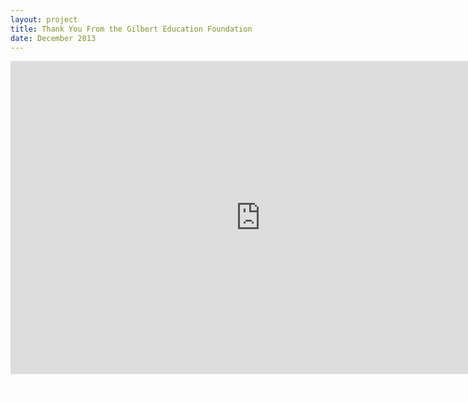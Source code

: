 ```yaml
---
layout: project
title: Thank You From the Gilbert Education Foundation
date: December 2013
---
```

<script type="text/javascript" charset="utf-8">
$((function(){
  $(".header").hide();
  setTimeout(function(){
    $("body, .description a").animate({background: "black"},2000);
    $("h1.title").animate({color:"#fff"},2000);
  },1000);
  $("footer").animate({opacity:0},1000);
}));
</script>

<iframe src="http://player.vimeo.com/video/70940199" width="800" height="501" frameborder="0" webkitAllowFullScreen="webkitAllowFullScreen" mozallowfullscreen="mozallowfullscreen" allowFullScreen="allowFullScreen"> </iframe>

<p class="description" style="color:#fff; text-align:center;">
  Happy Holidays!
</p>